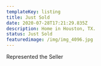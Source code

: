 ```yaml
---
templateKey: listing
title: Just Sold
date: 2020-07-28T17:21:29.835Z
description: Home in Houston, TX.
status: Just Sold
featuredimage: /img/img_4096.jpg
---
```

Represented the Seller